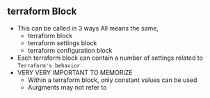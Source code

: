 ## terraform Block
- This can be called in 3 ways All means the same,
    - terraform block 
    - terraform settings block 
    - terraform configuration block
- Each terraform block can contain a number of settings related to `Terraform's behavior`
- VERY VERY IMPORTANT TO MEMORIZE
    - Within a terraform block, only constant values can be used
    - Aurgments may not refer to 